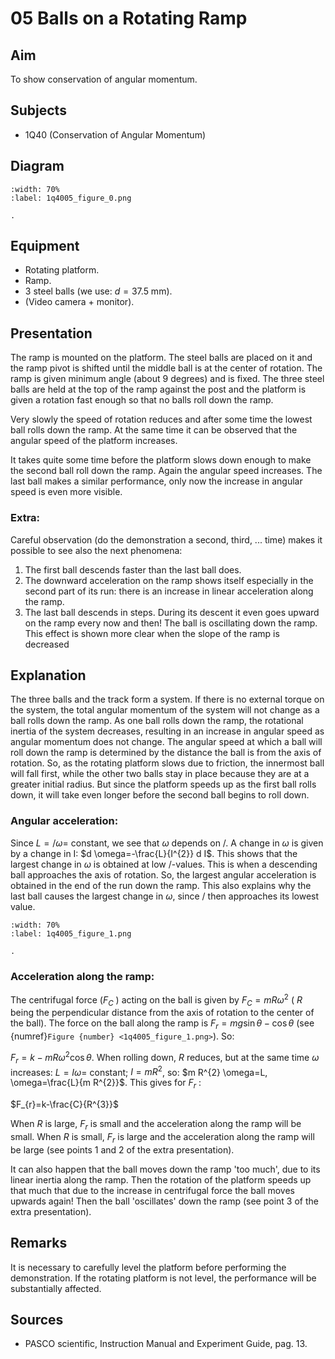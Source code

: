 # 05 Balls on a Rotating Ramp 
    
  
## Aim   
 To show conservation of angular momentum.    
  
## Subjects   
* 1Q40 (Conservation of Angular Momentum)   

## Diagram
   
```{figure} figures/figure_0.png
:width: 70%  
:label: 1q4005_figure_0.png  

. 
```
     
  
## Equipment   
 *  Rotating platform. 
 *  Ramp. 
 *  3 steel balls (we use: $d=37.5 \mathrm{~mm}$). 
 *  (Video camera + monitor).   
  
  
## Presentation   
The ramp is mounted on the platform. The steel balls are placed on it and the ramp pivot is shifted until the middle ball is at the center of rotation. The ramp is given minimum angle (about 9 degrees) and is fixed. The three steel balls are held at the top of the ramp against the post and the platform is given a rotation fast enough so that no balls roll down the ramp.

Very slowly the speed of rotation reduces and after some time the lowest ball rolls down the ramp. At the same time it can be observed that the angular speed of the platform increases.

It takes quite some time before the platform slows down enough to make the second ball roll down the ramp. Again the angular speed increases. The last ball makes a similar performance, only now the increase in angular speed is even more visible.

### Extra:

Careful observation (do the demonstration a second, third, ... time) makes it possible to see also the next phenomena:

1. The first ball descends faster than the last ball does.
2. The downward acceleration on the ramp shows itself especially in the second part of its run: there is an increase in linear acceleration along the ramp.
3. The last ball descends in steps. During its descent it even goes upward on the ramp every now and then! The ball is oscillating down the ramp. This effect is shown more clear when the slope of the ramp is decreased

## Explanation   
The three balls and the track form a system. If there is no external torque on the system, the total angular momentum of the system will not change as a ball rolls down the ramp. As one ball rolls down the ramp, the rotational inertia of the system decreases, resulting in an increase in angular speed as angular momentum does not change. The angular speed at which a ball will roll down the ramp is determined by the distance the ball is from the axis of rotation. So, as the rotating platform slows due to friction, the innermost ball will fall first, while the other two balls stay in place because they are at a greater initial radius. But since the platform speeds up as the first ball rolls down, it will take even longer before the second ball begins to roll down.   

### Angular acceleration:

Since $L=/ \omega=$ constant, we see that $\omega$ depends on $/$. A change in $\omega$ is given by a change in I: $d \omega=-\frac{L}{I^{2}} d I$. This shows that the largest change in $\omega$ is obtained at low $/$-values. This is when a descending ball approaches the axis of rotation. So, the largest angular acceleration is obtained in the end of the run down the ramp. This also explains why the last ball causes the largest change in $\omega$, since / then approaches its lowest value.

```{figure} figures/figure_1.png
:width: 70%  
:label: 1q4005_figure_1.png  

. 
```

### Acceleration along the ramp:

The centrifugal force $\left(F_{C}\right.$ ) acting on the ball is given by $F_{C}=m R \omega^{2}$ ( $R$ being the perpendicular distance from the axis of rotation to the center of the ball). The force on the ball along the ramp is $F_{r}=m g \sin \theta-\cos \theta$ (see {numref}`Figure {number} <1q4005_figure_1.png>`). So:

$F_{r}=k-m R \omega^{2} \cos \theta$. When rolling down, $R$ reduces, but at the same time $\omega$ increases: $L=I \omega=$ constant; $I=m R^{2}$, so: $m R^{2} \omega=L, \omega=\frac{L}{m R^{2}}$. This gives for $F_{r}$ :

$F_{r}=k-\frac{C}{R^{3}}$

When $R$ is large, $F_{r}$ is small and the acceleration along the ramp will be small. When $R$ is small, $F_{r}$ is large and the acceleration along the ramp will be large (see points 1 and 2 of the extra presentation).

It can also happen that the ball moves down the ramp 'too much', due to its linear inertia along the ramp. Then the rotation of the platform speeds up that much that due to the increase in centrifugal force the ball moves upwards again! Then the ball 'oscillates' down the ramp (see point 3 of the extra presentation). 
  
## Remarks   
It is necessary to carefully level the platform before performing the demonstration. If the rotating platform is not level, the performance will be substantially affected.    
  
## Sources
 *  PASCO scientific, Instruction Manual and Experiment Guide, pag. 13.
  
